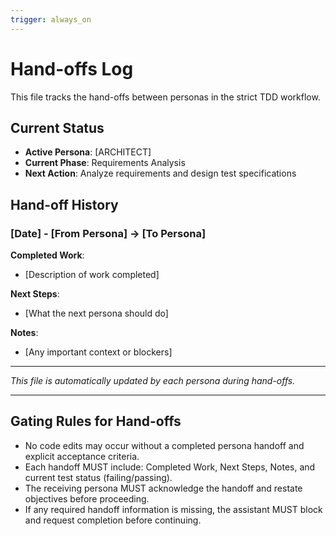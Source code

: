 ```yaml
---
trigger: always_on
---
```


# Hand-offs Log

This file tracks the hand-offs between personas in the strict TDD workflow.

## Current Status
- **Active Persona**: [ARCHITECT]
- **Current Phase**: Requirements Analysis
- **Next Action**: Analyze requirements and design test specifications

## Hand-off History

### [Date] - [From Persona] → [To Persona]
**Completed Work**:
- [Description of work completed]

**Next Steps**:
- [What the next persona should do]

**Notes**:
- [Any important context or blockers]

---

*This file is automatically updated by each persona during hand-offs.*

---

## Gating Rules for Hand-offs

- No code edits may occur without a completed persona handoff and explicit acceptance criteria.
- Each handoff MUST include: Completed Work, Next Steps, Notes, and current test status (failing/passing).
- The receiving persona MUST acknowledge the handoff and restate objectives before proceeding.
- If any required handoff information is missing, the assistant MUST block and request completion before continuing.
